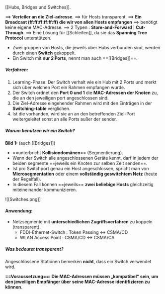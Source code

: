 [[Hubs, Bridges und Switches]].

 ==> **Verteiler an die Ziel-adresse**. 
 ==> für Hosts transparent.
 ==> **Ein Broadcast (ff:ff:ff:ff:ff:ff) die wir von allen Hosts empfangen**
 ==> benötigt keine eigene MAC-Adresse.
 ==> 2 Typen : **Store-and-Forward** | **Cut-Through**.
 ==> Eine Lösung für [[Schleifen]], da sie das **Spanning Tree Protocol** unterstützen. 

- Zwei gruppen von Hosts, die jeweils über Hubs verbunden sind, werden durch einen **Switch** gekoppelt.
- Ein Switch mit **nur 2 Ports**, nennt man auch ==[[Bridges]]==.

##### Verfahren:
1. Learning-Phase: Der Switch verhalt wie ein Hub mit 2 Ports und merkt sich über welchen Port ein Rahmen empfangen wurde.
2. Der Switch ordnet den **Port 0 und 1** die **MAC-Adressen der Knoten** zu, die an den jeweiligen port angeschlossen sind.
3. Die Ziel-Adresse eingehender Rahmen wird mit den Einträgen in der **Switching-table** verglichen.
4. Ist die vorhanden, wird sie an an den betreffenden Ziel-Port weitergeleitet sonst an alle Ports außer der sender.

##### Warum benutzen wir ein Switch?
**Bild 1:** (auch [[Bridges]])
- ==unterbricht **Kollisiondomänen**== (Segmentierung).
- Wenn der Switch alle angeschlossenen Geräte kennt, darf in jedem der beiden segmente ==jeweils ein Knoten zur selben Zeit senden==.
-  Ist pro Switchport genau ein Host angeschlossen, spricht man von **Microsegmentation** oder einem **vollständig geswitchtem Netz** (heute der Regelfall).
- In diesem Fall können ==jeweils== **zwei beliebige Hosts** gleichzeitig miteineinander kommunizieren.

![[Switches.png]]

#### Anwendung:
- Netzsegmente mit **unterschiedlichen Zugriffsverfahren** zu koppeln (transparent).
	- FDDI-Ethernet-Switch : Token Passing <-> CSMA/CD
	- WLAN Access Point : CSMA/CD <-> CSMA/CA


##### Was bedeutet transparent?
Angeschlossene Stationen bemerken **nicht**, dass ein Switch verwendet wird.

**==Voraussetzung==: Die MAC-Adressen müssen „kompatibel“ sein, um den jeweiligen Empfänger über seine MAC-Adresse identifizieren zu können**.